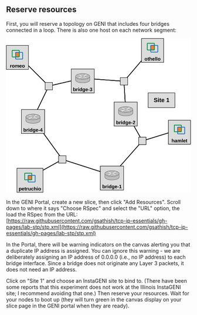## Reserve resources

First, you will reserve a topology on GENI that includes four bridges connected in a loop. There is also one host on each network segment:

![](spanning-tree-topo.svg)



In the GENI Portal, create a new slice, then click "Add Resources". Scroll down to where it says "Choose RSpec" and select the "URL" option, the load the RSpec from the URL: [https://raw.githubusercontent.com/gsathish/tcp-ip-essentials/gh-pages/lab-stp/stp.xml](https://raw.githubusercontent.com/gsathish/tcp-ip-essentials/gh-pages/lab-stp/stp.xml)

In the Portal, there will be warning indicators on the canvas alerting you that a duplicate IP address is assigned. You can ignore this warning - we are deliberately assigning an IP address of 0.0.0.0 (i.e., no IP address) to each bridge interface. Since a bridge does not originate any Layer 3 packets, it does not need an IP address.

Click on "Site 1" and choose an InstaGENI site to bind to. (There have been some reports that this experiment does not work at the Illinois InstaGENI site; I recommend avoiding that one.) Then reserve your resources. Wait for your nodes to boot up (they will turn green in the canvas display on your slice page in the GENI portal when they are ready).

